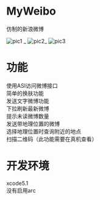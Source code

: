 MyWeibo
=======

仿制的新浪微博

![pic1](/pics/pic1.jpg) _ ![pic2](/pics/pic2.jpg)_ ![pic3](/pics/pic3.jpg)

功能
=======
使用ASI访问微博接口 <br>
简单的换肤功能 <br>
发送文字微博功能 <br>
下拉刷新最新微博 <br>
提示未读微博数量 <br>
发送带地理位置的微博<br>
选择地理位置时查询附近的地点<br>
扫描二维码（此功能需要在真机查看）<br>

开发环境
=======
xcode5.1<br>
没有启用arc

